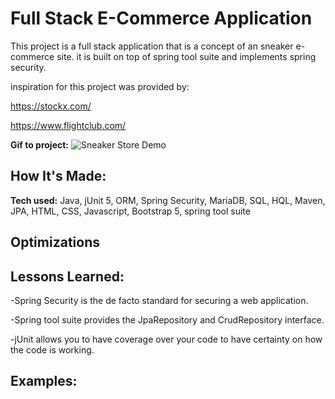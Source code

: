 # Full Stack E-Commerce Application
This project is a full stack application that is a concept of an sneaker e-commerce site. it is built on top of spring tool suite and implements spring security.

inspiration for this project was provided by:

https://stockx.com/

https://www.flightclub.com/

**Gif to project:**
![Sneaker Store Demo](src/main/resources/static/demo/demo.gif)

## How It's Made:

**Tech used:** Java, jUnit 5, ORM, Spring Security, MariaDB, SQL, HQL, Maven, JPA,  HTML, CSS, Javascript, Bootstrap 5, spring tool suite


## Optimizations


## Lessons Learned:

-Spring Security is the de facto standard for securing a web application.

-Spring tool suite provides the JpaRepository and CrudRepository interface.

-jUnit allows you to have coverage over your code to have certainty on how the code is working.


## Examples:
